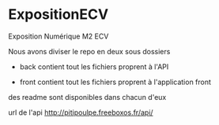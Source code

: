 # ExpositionECV
Exposition Numérique M2 ECV


Nous avons diviser le repo en deux sous dossiers 

 - back contient tout les fichiers proprent à l'API
 
 - front contient tout les fichiers proprent à l'application front


des readme sont disponibles dans chacun d'eux 


url de l'api http://pitipoulpe.freeboxos.fr/api/